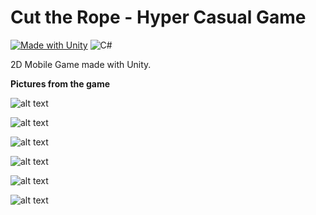 # Cut the Rope - Hyper Casual Game

[![Made with Unity](https://img.shields.io/badge/Made%20with-Unity-57b9d3.svg?style=for-the-badge&logo=unity)](https://unity3d.com)
![C#](https://img.shields.io/badge/c%23-%23239120.svg?style=for-the-badge&logo=csharp&logoColor=white)

2D Mobile Game made with Unity.
      
**Pictures from the game**

![alt text](https://github.com/AliBacik/Cut-The-Rope--Hyper-Casual-Game-/blob/main/Pictures/1.PNG)

![alt text](https://github.com/AliBacik/Cut-The-Rope--Hyper-Casual-Game-/blob/main/Pictures/2.PNG)

![alt text](https://github.com/AliBacik/Cut-The-Rope--Hyper-Casual-Game-/blob/main/Pictures/3.PNG)

![alt text](https://github.com/AliBacik/Cut-The-Rope--Hyper-Casual-Game-/blob/main/Pictures/4.PNG)

![alt text](https://github.com/AliBacik/Cut-The-Rope--Hyper-Casual-Game-/blob/main/Pictures/5.PNG)

![alt text](https://github.com/AliBacik/Cut-The-Rope--Hyper-Casual-Game-/blob/main/Pictures/6.PNG)


